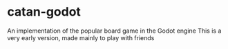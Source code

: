 # catan-godot
An implementation of the popular board game in the Godot engine
This is a very early version, made mainly to play with friends
